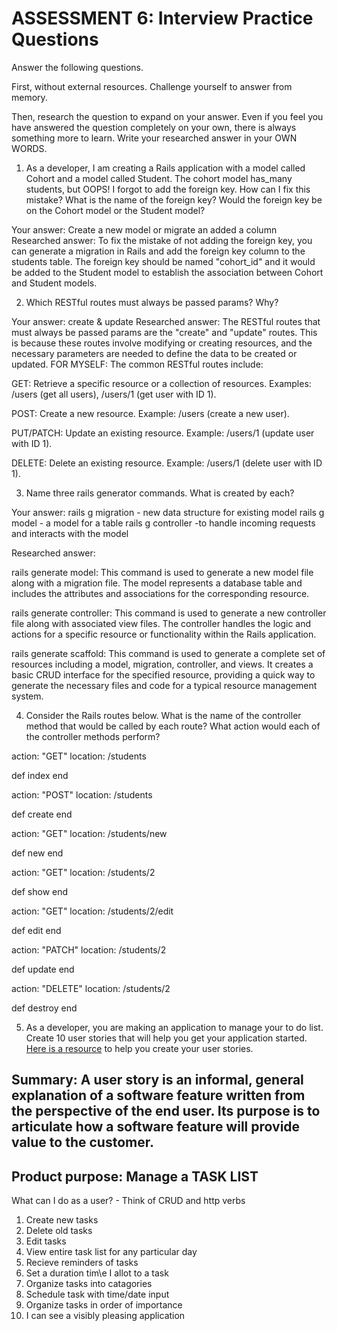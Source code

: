 # ASSESSMENT 6: Interview Practice Questions

Answer the following questions.

First, without external resources. Challenge yourself to answer from memory.

Then, research the question to expand on your answer. Even if you feel you have answered the question completely on your own, there is always something more to learn. Write your researched answer in your OWN WORDS.

1. As a developer, I am creating a Rails application with a model called Cohort and a model called Student. The cohort model has_many students, but OOPS! I forgot to add the foreign key. How can I fix this mistake? What is the name of the foreign key? Would the foreign key be on the Cohort model or the Student model?

Your answer:
Create a new model or migrate an added a column 
Researched answer:
To fix the mistake of not adding the foreign key, you can generate a migration in Rails and add the foreign key column to the students table. The foreign key should be named "cohort_id" and it would be added to the Student model to establish the association between Cohort and Student models.

2. Which RESTful routes must always be passed params? Why?

Your answer:
create & update
Researched answer:
The RESTful routes that must always be passed params are the "create" and "update" routes. This is because these routes involve modifying or creating resources, and the necessary parameters are needed to define the data to be created or updated.
 FOR MYSELF:
 The common RESTful routes include:

GET: Retrieve a specific resource or a collection of resources. Examples: /users (get all users), /users/1 (get user with ID 1).

POST: Create a new resource. Example: /users (create a new user).

PUT/PATCH: Update an existing resource. Example: /users/1 (update user with ID 1).

DELETE: Delete an existing resource. Example: /users/1 (delete user with ID 1).

3. Name three rails generator commands. What is created by each?

Your answer:
rails g migration - new data structure for existing model 
rails g model - a model for a table
rails g controller -to handle incoming requests and interacts with the model

Researched answer:

rails generate model: This command is used to generate a new model file along with a migration file. The model represents a database table and includes the attributes and associations for the corresponding resource.

rails generate controller: This command is used to generate a new controller file along with associated view files. The controller handles the logic and actions for a specific resource or functionality within the Rails application.

rails generate scaffold: This command is used to generate a complete set of resources including a model, migration, controller, and views. It creates a basic CRUD interface for the specified resource, providing a quick way to generate the necessary files and code for a typical resource management system.

4. Consider the Rails routes below. What is the name of the controller method that would be called by each route? What action would each of the controller methods perform?

action: "GET" location: /students

def index
end

action: "POST" location: /students

def create
end

action: "GET" location: /students/new

def new
end

action: "GET" location: /students/2

def show
end

action: "GET" location: /students/2/edit

def edit 
end

action: "PATCH" location: /students/2

def update
end

action: "DELETE" location: /students/2

def destroy
end

5. As a developer, you are making an application to manage your to do list. Create 10 user stories that will help you get your application started. [Here is a resource](https://www.atlassian.com/agile/project-management/user-stories) to help you create your user stories.

## Summary: A user story is an informal, general explanation of a software feature written from the perspective of the end user. Its purpose is to articulate how a software feature will provide value to the customer.

## Product purpose: Manage a TASK LIST
What can I do as a user? - Think of CRUD and http verbs
1. Create new tasks
2. Delete old tasks
3. Edit tasks
4. View entire task list for any particular day 
5. Recieve reminders of tasks 
6. Set a duration tim\e I allot to a task
7. Organize tasks into catagories 
8. Schedule task with time/date input 
9. Organize tasks in order of importance 
10. I can see a visibly pleasing application